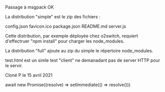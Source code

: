 Passage à msgpack OK

La distribution "simple" est le zip des fichiers :

config.json favicon.ico package.json README.md server.js

Cette distribution, par exemple déployée chez o2switch, requiert d'effectruer "npm install" pour charger les node_modules.

La distribution "full" ajoute au zip du simple le répertoire node_modules.

 test.html est un simle test "client" ne demanadant pas de server HTTP pour le servir.

 Cloné P le 15 avril 2021
 
 await new Promise((resolve) => setImmediate(() => resolve()))